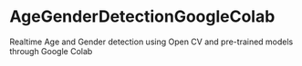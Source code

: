 # AgeGenderDetectionGoogleColab
Realtime Age and Gender detection using Open CV and pre-trained models through Google Colab

